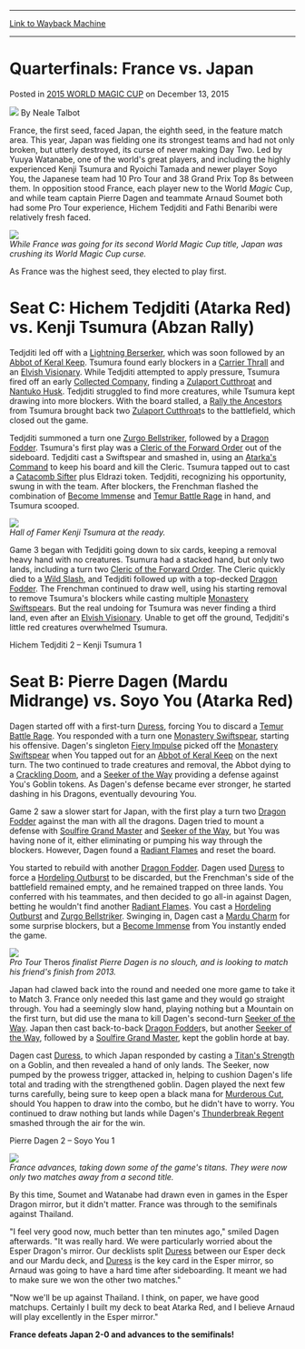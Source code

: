 
---
[Link to Wayback Machine](https://web.archive.org/web/20151216010119/http://magic.wizards.com/en/events/coverage/2015WMC/quarterfinals-france-vs-japan-2015-12-13)

[_metadata_:author]:- "Neale Talbot"
[_metadata_:generator]:- "Drupal 7 (http://drupal.org)"
[_metadata_:node]:- "939936"
[_metadata_:publish_date]:- "2015-12-13"
[_metadata_:source]:- "div-main-content"
[_metadata_:title]:- "Quarterfinals: France vs. Japan"
[_metadata_:wayback_capture_timestamp]:- "2015-12-16 01:01:19"
[_metadata_:wayback_raw_url]:- "https://web.archive.org/web/20151216010119id_/http://magic.wizards.com/en/events/coverage/2015WMC/quarterfinals-france-vs-japan-2015-12-13"
[_metadata_:wayback_url]:- "http://magic.wizards.com/en/events/coverage/2015WMC/quarterfinals-france-vs-japan-2015-12-13"
---


Quarterfinals: France vs. Japan
===============================



 Posted in [2015 WORLD MAGIC CUP](/en/events/coverage/2015WMC)
 on December 13, 2015 






![](https://media.magic.wizards.com/styles/auth_small/public/images/person/Neale.jpg)
By Neale Talbot












 France, the first seed, faced Japan, the eighth seed, in the feature match area. This year, Japan was fielding one its strongest teams and had not only broken, but utterly destroyed, its curse of never making Day Two. Led by Yuuya Watanabe, one of the world's great players, and including the highly experienced Kenji Tsumura and Ryoichi Tamada and newer player Soyo You, the Japanese team had 10 Pro Tour and 38 Grand Prix Top 8s between them. In opposition stood France, each player new to the World *Magic* Cup, and while team captain Pierre Dagen and teammate Arnaud Soumet both had some Pro Tour experience, Hichem Tedjditi and Fathi Benaribi were relatively fresh faced.




![](https://media.wizards.com/2015/events/2015wmc/qf_france_japan.jpg)  
*While France was going for its second World *Magic* Cup title, Japan was crushing its World *Magic* Cup curse.* 



As France was the highest seed, they elected to play first.


Seat C: Hichem Tedjditi (Atarka Red) vs. Kenji Tsumura (Abzan Rally)
====================================================================


Tedjditi led off with a [Lightning Berserker](http://gatherer.wizards.com/Pages/Card/Details.aspx?name=Lightning+Berserker), which was soon followed by an [Abbot of Keral Keep](http://gatherer.wizards.com/Pages/Card/Details.aspx?name=Abbot+of+Keral+Keep). Tsumura found early blockers in a [Carrier Thrall](http://gatherer.wizards.com/Pages/Card/Details.aspx?name=Carrier+Thrall) and an [Elvish Visionary](http://gatherer.wizards.com/Pages/Card/Details.aspx?name=Elvish+Visionary). While Tedjditi attempted to apply pressure, Tsumura fired off an early [Collected Company](http://gatherer.wizards.com/Pages/Card/Details.aspx?name=Collected+Company), finding a [Zulaport Cutthroat](http://gatherer.wizards.com/Pages/Card/Details.aspx?name=Zulaport+Cutthroat) and [Nantuko Husk](http://gatherer.wizards.com/Pages/Card/Details.aspx?name=Nantuko+Husk). Tedjditi struggled to find more creatures, while Tsumura kept drawing into more blockers. With the board stalled, a [Rally the Ancestors](http://gatherer.wizards.com/Pages/Card/Details.aspx?name=Rally+the+Ancestors) from Tsumura brought back two [Zulaport Cutthroat](http://gatherer.wizards.com/Pages/Card/Details.aspx?name=Zulaport+Cutthroat)s to the battlefield, which closed out the game.


Tedjditi summoned a turn one [Zurgo Bellstriker](http://gatherer.wizards.com/Pages/Card/Details.aspx?name=Zurgo+Bellstriker), followed by a [Dragon Fodder](http://gatherer.wizards.com/Pages/Card/Details.aspx?name=Dragon+Fodder). Tsumura's first play was a [Cleric of the Forward Order](http://gatherer.wizards.com/Pages/Card/Details.aspx?name=Cleric+of+the+Forward+Order) out of the sideboard. Tedjditi cast a Swiftspear and smashed in, using an [Atarka's Command](http://gatherer.wizards.com/Pages/Card/Details.aspx?name=Atarka%27s+Command) to keep his board and kill the Cleric. Tsumura tapped out to cast a [Catacomb Sifter](http://gatherer.wizards.com/Pages/Card/Details.aspx?name=Catacomb+Sifter) plus Eldrazi token. Tedjditi, recognizing his opportunity, swung in with the team. After blockers, the Frenchman flashed the combination of [Become Immense](http://gatherer.wizards.com/Pages/Card/Details.aspx?name=Become+Immense) and [Temur Battle Rage](http://gatherer.wizards.com/Pages/Card/Details.aspx?name=Temur+Battle+Rage) in hand, and Tsumura scooped.



![](https://media.wizards.com/2015/events/2015wmc/qf_tsumura.jpg)  
*Hall of Famer Kenji Tsumura at the ready.*



Game 3 began with Tedjditi going down to six cards, keeping a removal heavy hand with no creatures. Tsumura had a stacked hand, but only two lands, including a turn two [Cleric of the Forward Order](http://gatherer.wizards.com/Pages/Card/Details.aspx?name=Cleric+of+the+Forward+Order). The Cleric quickly died to a [Wild Slash](http://gatherer.wizards.com/Pages/Card/Details.aspx?name=Wild+Slash), and Tedjditi followed up with a top-decked [Dragon Fodder](http://gatherer.wizards.com/Pages/Card/Details.aspx?name=Dragon+Fodder). The Frenchman continued to draw well, using his starting removal to remove Tsumura's blockers while casting multiple [Monastery Swiftspear](http://gatherer.wizards.com/Pages/Card/Details.aspx?name=Monastery+Swiftspear)s. But the real undoing for Tsumura was never finding a third land, even after an [Elvish Visionary](http://gatherer.wizards.com/Pages/Card/Details.aspx?name=Elvish+Visionary). Unable to get off the ground, Tedjditi's little red creatures overwhelmed Tsumura.


Hichem Tedjditi 2 – Kenji Tsumura 1


Seat B: Pierre Dagen (Mardu Midrange) vs. Soyo You (Atarka Red)
===============================================================


Dagen started off with a first-turn [Duress](http://gatherer.wizards.com/Pages/Card/Details.aspx?name=Duress), forcing You to discard a [Temur Battle Rage](http://gatherer.wizards.com/Pages/Card/Details.aspx?name=Temur+Battle+Rage). You responded with a turn one [Monastery Swiftspear](http://gatherer.wizards.com/Pages/Card/Details.aspx?name=Monastery+Swiftspear), starting his offensive. Dagen's singleton [Fiery Impulse](http://gatherer.wizards.com/Pages/Card/Details.aspx?name=Fiery+Impulse) picked off the [Monastery Swiftspear](http://gatherer.wizards.com/Pages/Card/Details.aspx?name=Monastery+Swiftspear) when You tapped out for an [Abbot of Keral Keep](http://gatherer.wizards.com/Pages/Card/Details.aspx?name=Abbot+of+Keral+Keep) on the next turn. The two continued to trade creatures and removal, the Abbot dying to a [Crackling Doom](http://gatherer.wizards.com/Pages/Card/Details.aspx?name=Crackling+Doom), and a [Seeker of the Way](http://gatherer.wizards.com/Pages/Card/Details.aspx?name=Seeker+of+the+Way) providing a defense against You's Goblin tokens. As Dagen's defense became ever stronger, he started dashing in his Dragons, eventually devouring You.


Game 2 saw a slower start for Japan, with the first play a turn two [Dragon Fodder](http://gatherer.wizards.com/Pages/Card/Details.aspx?name=Dragon+Fodder) against the man with all the dragons. Dagen tried to mount a defense with [Soulfire Grand Master](http://gatherer.wizards.com/Pages/Card/Details.aspx?name=Soulfire+Grand+Master) and [Seeker of the Way](http://gatherer.wizards.com/Pages/Card/Details.aspx?name=Seeker+of+the+Way), but You was having none of it, either eliminating or pumping his way through the blockers. However, Dagen found a [Radiant Flames](http://gatherer.wizards.com/Pages/Card/Details.aspx?name=Radiant+Flames) and reset the board.


You started to rebuild with another [Dragon Fodder](http://gatherer.wizards.com/Pages/Card/Details.aspx?name=Dragon+Fodder). Dagen used [Duress](http://gatherer.wizards.com/Pages/Card/Details.aspx?name=Duress) to force a [Hordeling Outburst](http://gatherer.wizards.com/Pages/Card/Details.aspx?name=Hordeling+Outburst) to be discarded, but the Frenchman's side of the battlefield remained empty, and he remained trapped on three lands. You conferred with his teammates, and then decided to go all-in against Dagen, betting he wouldn't find another [Radiant Flames](http://gatherer.wizards.com/Pages/Card/Details.aspx?name=Radiant+Flames). You cast a [Hordeling Outburst](http://gatherer.wizards.com/Pages/Card/Details.aspx?name=Hordeling+Outburst) and [Zurgo Bellstriker](http://gatherer.wizards.com/Pages/Card/Details.aspx?name=Zurgo+Bellstriker). Swinging in, Dagen cast a [Mardu Charm](http://gatherer.wizards.com/Pages/Card/Details.aspx?name=Mardu+Charm) for some surprise blockers, but a [Become Immense](http://gatherer.wizards.com/Pages/Card/Details.aspx?name=Become+Immense) from You instantly ended the game.



![](https://media.wizards.com/2015/events/2015wmc/qf_dagen.jpg)  
*Pro Tour* Theros *finalist Pierre Dagen is no slouch, and is looking to match his friend's finish from 2013.* 



Japan had clawed back into the round and needed one more game to take it to Match 3. France only needed this last game and they would go straight through. You had a seemingly slow hand, playing nothing but a Mountain on the first turn, but did use the mana to kill Dagen's second-turn [Seeker of the Way](http://gatherer.wizards.com/Pages/Card/Details.aspx?name=Seeker+of+the+Way). Japan then cast back-to-back [Dragon Fodder](http://gatherer.wizards.com/Pages/Card/Details.aspx?name=Dragon+Fodder)s, but another [Seeker of the Way](http://gatherer.wizards.com/Pages/Card/Details.aspx?name=Seeker+of+the+Way), followed by a [Soulfire Grand Master](http://gatherer.wizards.com/Pages/Card/Details.aspx?name=Soulfire+Grand+Master), kept the goblin horde at bay.


Dagen cast [Duress](http://gatherer.wizards.com/Pages/Card/Details.aspx?name=Duress), to which Japan responded by casting a [Titan's Strength](http://gatherer.wizards.com/Pages/Card/Details.aspx?name=Titan%27s+Strength) on a Goblin, and then revealed a hand of only lands. The Seeker, now pumped by the prowess trigger, attacked in, helping to cushion Dagen's life total and trading with the strengthened goblin. Dagen played the next few turns carefully, being sure to keep open a black mana for [Murderous Cut](http://gatherer.wizards.com/Pages/Card/Details.aspx?name=Murderous+Cut), should You happen to draw into the combo, but he didn't have to worry. You continued to draw nothing but lands while Dagen's [Thunderbreak Regent](http://gatherer.wizards.com/Pages/Card/Details.aspx?name=Thunderbreak+Regent) smashed through the air for the win.


Pierre Dagen 2 – Soyo You 1



![](https://media.wizards.com/2015/events/2015wmc/qf_francewin.jpg)  
*France advances, taking down some of the game's titans. They were now only two matches away from a second title.*



By this time, Soumet and Watanabe had drawn even in games in the Esper Dragon mirror, but it didn't matter. France was through to the semifinals against Thailand.


"I feel very good now, much better than ten minutes ago," smiled Dagen afterwards. "It was really hard. We were particularly worried about the Esper Dragon's mirror. Our decklists split [Duress](http://gatherer.wizards.com/Pages/Card/Details.aspx?name=Duress) between our Esper deck and our Mardu deck, and [Duress](http://gatherer.wizards.com/Pages/Card/Details.aspx?name=Duress) is the key card in the Esper mirror, so Arnaud was going to have a hard time after sideboarding. It meant we had to make sure we won the other two matches."


"Now we'll be up against Thailand. I think, on paper, we have good matchups. Certainly I built my deck to beat Atarka Red, and I believe Arnaud will play excellently in the Esper mirror."



**France defeats Japan 2-0 and advances to the semifinals!**








